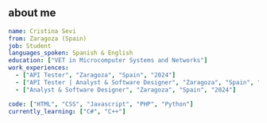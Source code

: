 ## about me <!-- <img src="https://media.giphy.com/media/mGcNjsfWAjY5AEZNw6/giphy.gif" width="50"> -->

```yaml
name: Cristina Sevi
from: Zaragoza (Spain)
job: Student
languages_spoken: Spanish & English
education: ["VET in Microcomputer Systems and Networks"]
work_experiences: 
  - ["API Tester", "Zaragoza", "Spain", "2024"]
  - ["API Tester | Analyst & Software Designer", "Zaragoza", "Spain", "2024"]
  - ["Analyst & Software Designer", "Zaragoza", "Spain", "2024"]

code: ["HTML", "CSS", "Javascript", "PHP", "Python"]
currently_learning: ["C#", "C++"]
```
